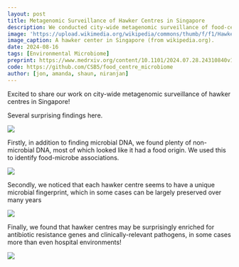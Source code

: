 ```yaml
---
layout: post
title: Metagenomic Surveillance of Hawker Centres in Singapore
description: We conducted city-wide metagenomic surveillance of food-centre microbiomes in Singapore (16 centres, n=240 samples) to provide a detailed map of microbial (bacteria, archaea, fungi, viruses) as well as non-microbial DNA abundances.
image: 'https://upload.wikimedia.org/wikipedia/commons/thumb/f/f1/Hawker_Center%2C_Singapore.jpg/1920px-Hawker_Center%2C_Singapore.jpg'
image_caption: A hawker center in Singapore (from wikipedia.org).
date: 2024-08-16
tags: [Environmental Microbiome]
preprint: https://www.medrxiv.org/content/10.1101/2024.07.28.24310840v1
code: https://github.com/CSB5/food_centre_microbiome
author: [jon, amanda, shaun, niranjan]
---
```


Excited to share our work on city-wide metagenomic surveillance of hawker centres in Singapore!
 

Several surprising findings here.

![](https://pbs.twimg.com/media/GVEHf95aEAQ6TEh?format=png&name=small)

Firstly, in addition to finding microbial DNA, we found plenty of non-microbial DNA, most of which looked like it had a food origin. We used this to identify food-microbe associations.

![](https://pbs.twimg.com/media/GVEIfq5aEAIG5zr?format=jpg&name=large)


Secondly, we noticed that each hawker centre seems to have a unique microbial fingerprint, which in some cases can be largely preserved over many years

![](https://pbs.twimg.com/media/GVEJVkyaEAAg_IH?format=jpg&name=medium)

Finally, we found that hawker centres may be surprisingly enriched for antibiotic resistance genes and clinically-relevant pathogens, in some cases more than even hospital environments!

![](https://pbs.twimg.com/media/GVELHl1aEAAc7-Z?format=png&name=900x900)

